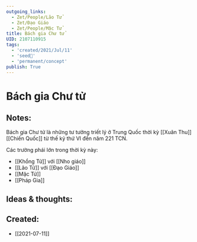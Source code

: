 ```yaml
---
outgoing_links:
  - Zet/People/Lão Tử
  - Zet/Đạo Giáo
  - Zet/People/Mặc Tử
title: Bách gia Chư tử
UID: 2107110915
tags:
  - 'created/2021/Jul/11'
  - 'seed🥜'
  - 'permanent/concept'
publish: True
---
```

# Bách gia Chư tử

## Notes:
Bách gia Chư tử là những tư tưởng triết lý ở Trung Quốc thời kỳ [[Xuân Thu]] [[Chiến Quốc]] từ thế kỷ thứ VI đến năm 221 TCN.

Các trường phái lớn trong thời kỳ này:
- [[Khổng Tử]] với [[Nho giáo]]
- [[Lão Tử]] với [[Đạo Giáo]]
- [[Mặc Tử]]
- [[Pháp Gia]]

## Ideas & thoughts:
## Created:
- [[2021-07-11]]
